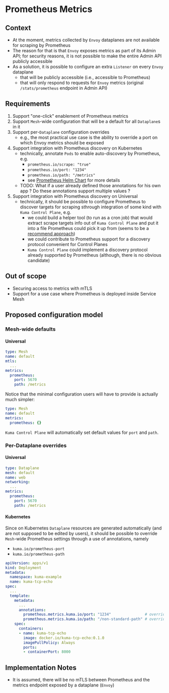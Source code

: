 # Prometheus Metrics

## Context

* At the moment, metrics collected by `Envoy` dataplanes are not available for scraping by Prometheus
* The reason for that is that `Envoy` exposes metrics as part of its Admin API; for security reasons, it is not possible to make the entire Admin API publicly accessible
* As a solution, it is possible to configure an extra `Listener` on every `Envoy` dataplane
  * that will be publicly accessible (i.e., accessible to Prometheus)
  * that will only respond to requests for `Envoy` metrics (original `/stats/prometheus` endpoint in Admin API)

## Requirements

1. Support "one-click" enablement of Prometheus metrics
2. Support `Mesh`-wide configuration that will be a default for all `Dataplane`s in it
3. Support per-`Dataplane` configuration overrides
   * e.g., the most practical use case is the ability to override a port on which Envoy metrics should be exposed
4. Support integration with Prometheus discovery on Kubernetes
   * technically, annotate `Pods` to enable auto-discovery by Prometheus, e.g.
     * `prometheus.io/scrape: "true"` 
     * `prometheus.io/port: "1234"` 
     * `prometheus.io/path: "/metrics"` 
     * see [Prometheus Helm Chart](https://github.com/helm/charts/blob/2f46f4fa4f7a995381f5add685bb762265b9ff15/stable/prometheus/values.yaml) for more details
   * TODO: What if a user already defined those annotations for his own app ?
     Do these annotations support multiple values ?
5. Support integration with Prometheus discovery on Universal
   * technically, it should be possible to configure Prometheus to discover targets for scraping sthrough integration of some kind with `Kuma Control Plane`, e.g.
     * we could build a helper tool (to run as a cron job) that would extract scrape targets info out of `Kuma Control Plane` and put it into a file Prometheus could pick it up from (seems to be a [recommend approach](https://prometheus.io/docs/prometheus/latest/configuration/configuration/#file_sd_config))
     * we could contribute to Prometheus support for a discovery protocol convenient for Control Planes
     * `Kuma Control Plane` could implement a discovery protocol already supported by Prometheus (although, there is no obvious candidate)

## Out of scope

* Securing access to metrics with mTLS
* Support for a use case where Prometheus is deployed inside Service Mesh

## Proposed configuration model

### Mesh-wide defaults

#### Universal

```yaml
type: Mesh
name: default
mtls:
  ...
metrics:
  prometheus:
    port: 5670
    path: /metrics
```

Notice that the minimal configuration users will have to provide is actually much simpler:

```yaml
type: Mesh
name: default
metrics:
  prometheus: {}
```

`Kuma Control Plane` will automatically set default values for `port` and `path`.

### Per-Dataplane overrides

#### Universal

```yaml
type: Dataplane
mesh: default
name: web
networking:
  ...
metrics:
  prometheus:
    port: 5670
    path: /metrics
```

#### Kubernetes

Since on Kubernetes `Dataplane` resources are generated automatically (and are not supposed to be edited by users), it should be possible to override `Mesh`-wide Prometheus settings through a use of annotations, namely

* `kuma.io/prometheus-port`
* `kuma.io/prometheus-path`

```yaml
apiVersion: apps/v1
kind: Deployment
metadata:
  namespace: kuma-example
  name: kuma-tcp-echo
spec:
  ...
  template:
    metadata:
      ...
      annotations:
        prometheus.metrics.kuma.io/port: "1234"               # override Mesh-wide default 'port'
        prometheus.metrics.kuma.io/path: "/non-standard-path" # override Mesh-wide default 'path'
    spec:
      containers:
      - name: kuma-tcp-echo
        image: docker.io/kuma-tcp-echo:0.1.0
        imagePullPolicy: Always
        ports:
        - containerPort: 8000
```

## Implementation Notes

* It is assumed, there will be no mTLS between Prometheus and the metrics endpoint exposed by a dataplane (`Envoy`)

